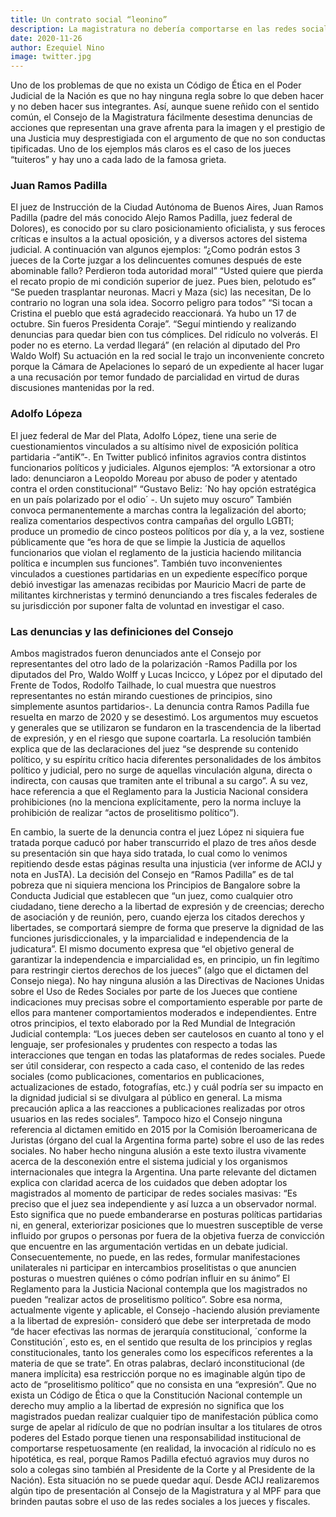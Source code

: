 ```yaml
---
title: Un contrato social “leonino”
description: La magistratura no debería comportarse en las redes sociales como un usuario más y, sin embargo, tiene la cancha abierta para hacerlo. La ausencia de reglas éticas “condena” a la ciudadanía a soportar que quienes deban impartir justicia se conduzcan en Twitter, no como juristas, sino como foristas rabiosos. Hubo dos casos emblemáticos de jueces de ambos polos del espectro político que tuitearon insultos para representantes del partido rival y no fueron sancionados disciplinariamente. En este tema la Argentina también da la espalda a las convenciones internacionales.
date: 2020-11-26
author: Ezequiel Nino
image: twitter.jpg
---
```


Uno de los problemas de que no exista un Código de Ética en el Poder Judicial de la Nación es que no hay ninguna regla sobre lo que deben hacer y no deben hacer sus integrantes. Así, aunque suene reñido con el sentido común, el Consejo de la Magistratura fácilmente desestima denuncias de acciones que representan una grave afrenta para la imagen y el prestigio de una Justicia muy desprestigiada con el argumento de que no son conductas tipificadas. Uno de los ejemplos más claros es el caso de los jueces “tuiteros” y hay uno a cada lado de la famosa grieta.

### Juan Ramos Padilla

El juez de Instrucción de la Ciudad Autónoma de Buenos Aires, Juan Ramos Padilla (padre del más conocido Alejo Ramos Padilla, juez federal de Dolores), es conocido por su claro posicionamiento oficialista, y sus feroces críticas e insultos a la actual oposición, y a diversos actores del sistema judicial. A continuación van algunos ejemplos: “¿Como podrán estos 3 jueces de la Corte juzgar a los delincuentes comunes después de este abominable fallo? Perdieron toda autoridad moral” “Usted quiere que pierda el recato propio de mi condición superior de juez. Pues bien, pelotudo es” “Se pueden trasplantar neuronas. Macri y Maza (sic) las necesitan, De lo contrario no logran una sola idea. Socorro peligro para todos” “Si tocan a Cristina el pueblo que está agradecido reaccionará. Ya hubo un 17 de octubre. Sin fueros Presidenta Coraje”. “Seguí mintiendo y realizando denuncias para quedar bien con tus cómplices. Del ridículo no volverás. El poder no es eterno. La verdad llegará” (en relación al diputado del Pro Waldo Wolf) Su actuación en la red social le trajo un inconveniente concreto porque la Cámara de Apelaciones lo separó de un expediente al hacer lugar a una recusación por temor fundado de parcialidad en virtud de duras discusiones mantenidas por la red.

### Adolfo Lópeza

El juez federal de Mar del Plata, Adolfo López, tiene una serie de cuestionamientos vinculados a su altísimo nivel de exposición política partidaria -“antiK”-. En Twitter publicó infinitos agravios contra distintos funcionarios políticos y judiciales. Algunos ejemplos: “A extorsionar a otro lado: denunciaron a Leopoldo Moreau por abuso de poder y atentado contra el orden constitucional” “Gustavo Beliz: ´No hay opción estratégica en un país polarizado por el odio´ -. Un sujeto muy oscuro” También convoca permanentemente a marchas contra la legalización del aborto; realiza comentarios despectivos contra campañas del orgullo LGBTI; produce un promedio de cinco posteos políticos por día y, a la vez, sostiene públicamente que “es hora de que se limpie la Justicia de aquellos funcionarios que violan el reglamento de la justicia haciendo militancia política e incumplen sus funciones”. También tuvo inconvenientes vinculados a cuestiones partidarias en un expediente específico porque debió investigar las amenazas recibidas por Mauricio Macri de parte de militantes kirchneristas y terminó denunciando a tres fiscales federales de su jurisdicción por suponer falta de voluntad en investigar el caso.

### Las denuncias y las definiciones del Consejo

Ambos magistrados fueron denunciados ante el Consejo por representantes del otro lado de la polarización -Ramos Padilla por los diputados del Pro, Waldo Wolff y Lucas Incicco, y López por el diputado del Frente de Todos, Rodolfo Tailhade, lo cual muestra que nuestros representantes no están mirando cuestiones de principios, sino simplemente asuntos partidarios-. La denuncia contra Ramos Padilla fue resuelta en marzo de 2020 y se desestimó. Los argumentos muy escuetos y generales que se utilizaron se fundaron en la trascendencia de la libertad de expresión, y en el riesgo que supone coartarla. La resolución también explica que de las declaraciones del juez “se desprende su contenido político, y su espíritu crítico hacia diferentes personalidades de los ámbitos político y judicial, pero no surge de aquellas vinculación alguna, directa o indirecta, con causas que tramiten ante el tribunal a su cargo”. A su vez, hace referencia a que el Reglamento para la Justicia Nacional considera prohibiciones (no la menciona explícitamente, pero la norma incluye la prohibición de realizar “actos de proselitismo político”). 

En cambio, la suerte de la denuncia contra el juez López ni siquiera fue tratada porque caducó por haber transcurrido el plazo de tres años desde su presentación sin que haya sido tratada, lo cual como lo venimos repitiendo desde estas páginas resulta una injusticia (ver informe de ACIJ y nota en JusTA). La decisión del Consejo en “Ramos Padilla” es de tal pobreza que ni siquiera menciona los Principios de Bangalore sobre la Conducta Judicial que establecen que “un juez, como cualquier otro ciudadano, tiene derecho a la libertad de expresión y de creencias; derecho de asociación y de reunión, pero, cuando ejerza los citados derechos y libertades, se comportará siempre de forma que preserve la dignidad de las funciones jurisdiccionales, y la imparcialidad e independencia de la judicatura”. El mismo documento expresa que “el objetivo general de garantizar la independencia e imparcialidad es, en principio, un fin legítimo para restringir ciertos derechos de los jueces” (algo que el dictamen del Consejo niega). No hay ninguna alusión a las Directivas de Naciones Unidas sobre el Uso de Redes Sociales por parte de los Jueces que contiene indicaciones muy precisas sobre el comportamiento esperable por parte de ellos para mantener comportamientos moderados e independientes. Entre otros principios, el texto elaborado por la Red Mundial de Integración Judicial contempla: “Los jueces deben ser cautelosos en cuanto al tono y el lenguaje, ser profesionales y prudentes con respecto a todas las interacciones que tengan en todas las plataformas de redes sociales. Puede ser útil considerar, con respecto a cada caso, el contenido de las redes sociales (como publicaciones, comentarios en publicaciones, actualizaciones de estado, fotografías, etc.) y cuál podría ser su impacto en la dignidad judicial si se divulgara al público en general. La misma precaución aplica a las reacciones a publicaciones realizadas por otros usuarios en las redes sociales”. Tampoco hizo el Consejo ninguna referencia al dictamen emitido en 2015 por la Comisión Iberoamericana de Juristas (órgano del cual la Argentina forma parte) sobre el uso de las redes sociales. No haber hecho ninguna alusión a este texto ilustra vivamente acerca de la desconexión entre el sistema judicial y los organismos internacionales que integra la Argentina. Una parte relevante del dictamen explica con claridad acerca de los cuidados que deben adoptar los magistrados al momento de participar de redes sociales masivas: “Es preciso que el juez sea independiente y así luzca a un observador normal. Esto significa que no puede embanderarse en posturas políticas partidarias ni, en general, exteriorizar posiciones que lo muestren susceptible de verse influido por grupos o personas por fuera de la objetiva fuerza de convicción que encuentre en las argumentación vertidas en un debate judicial. Consecuentemente, no puede, en las redes, formular manifestaciones unilaterales ni participar en intercambios proselitistas o que anuncien posturas o muestren quiénes o cómo podrían influir en su ánimo” El Reglamento para la Justicia Nacional contempla que los magistrados no pueden “realizar actos de proselitismo político”. Sobre esa norma, actualmente vigente y aplicable, el Consejo -haciendo alusión previamente a la libertad de expresión- consideró que debe ser interpretada de modo “de hacer efectivas las normas de jerarquía constitucional, ´conforme la Constitución´, esto es, en el sentido que resulta de los principios y reglas constitucionales, tanto los generales como los específicos referentes a la materia de que se trate”. En otras palabras, declaró inconstitucional (de manera implícita) esa restricción porque no es imaginable algún tipo de acto de “proselitismo político” que no consista en una “expresión”.  Que no exista un Código de Ética o que la Constitución Nacional contemple un derecho muy amplio a la libertad de expresión no significa que los magistrados puedan realizar cualquier tipo de manifestación pública como surge de apelar al ridículo de que no podrían insultar a los titulares de otros poderes del Estado porque tienen una responsabilidad institucional de comportarse respetuosamente (en realidad, la invocación al ridículo no es hipotética, es real, porque Ramos Padilla efectuó agravios muy duros no solo a colegas sino también al Presidente de la Corte y al Presidente de la Nación). Esta situación no se puede quedar aquí. Desde ACIJ realizaremos algún tipo de presentación al Consejo de la Magistratura y al MPF para que brinden pautas sobre el uso de las redes sociales a los jueces y fiscales.